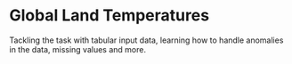 # Global Land Temperatures

Tackling the task with tabular input data, learning how to handle anomalies in the data, missing values and more.
